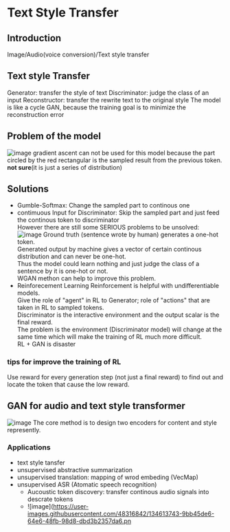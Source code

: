 # Text Style Transfer

## Introduction
Image/Audio(voice conversion)/Text style transfer

## Text style Transfer
Generator: transfer the style of text
Discriminator: judge the class of an input
Reconstructor: transfer the rewrite text to the original style
The model is like a cycle GAN, because the training goal is to minimize the reconstruction error

## Problem of the model
![image](https://user-images.githubusercontent.com/48316842/134603751-80c1efc5-4e83-499e-9892-99c09582f21d.png)
gradient ascent can not be used for this model because the part circled by the red rectangular is the sampled result from the previous token.
**not sure**(it is just a series of distribution)

## Solutions
- Gumble-Softmax: Change the sampled part to continous one
- contimuous Input for Discriminator: Skip the sampled part and just feed the continous token to discriminator  
However there are still some SERIOUS problems to be unsolved: 
![image](https://user-images.githubusercontent.com/48316842/134604835-f3f497c0-e1f9-4b6e-b1d4-e58ff62711db.png)
Ground truth (sentence wrote by human) generates a one-hot token.  
Generated output by machine gives a vector of certain continous distribution and can never be one-hot.  
Thus the model could learn nothing and just judge the class of a sentence by it is one-hot or not.  
WGAN methon can help to improve this problem.  
- Reinforecement Learning
Reinforcement is helpful with undifferentiable models.  
Give the role of "agent" in RL to Generator; role of "actions" that are taken in RL to sampled tokens.   
Discriminator is the interactive environment and the output scalar is the final reward.  
The problem is the environment (Discriminator model) will change at the same time which will make the training of RL much more difficult.  
RL + GAN is disaster  
### tips for improve the training of RL
Use reward for every generation step (not just a final reward) to find out and locate the token that cause the low reward.

## GAN for audio and text style transformer
![image](https://user-images.githubusercontent.com/48316842/134609206-98628c5f-e47b-47a3-ac98-bb6b704898f7.png)
The core method is to design two encoders for content and style represently.

### Applications
- text style tansfer
- unsupervised abstractive summarization
- unsupervised translation: mapping of wrod embeding (VecMap)
- unsupervised ASR (Atomatic speech recognition)
  - Aucoustic token discovery: transfer continous audio signals into descrate tokens
  - ![image](https://user-images.githubusercontent.com/48316842/134613743-9bb45de6-64e6-48fb-98d8-dbd3b2357da6.pn

